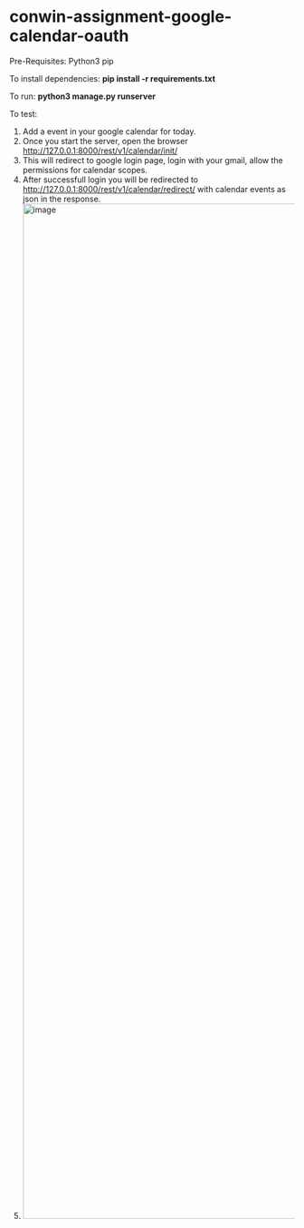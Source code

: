 # conwin-assignment-google-calendar-oauth

Pre-Requisites:
Python3
pip

To install dependencies: 
**pip install -r requirements.txt**

To run:
**python3 manage.py runserver**

To test:
1. Add a event in your google calendar for today. 
2. Once you start the server, open the browser http://127.0.0.1:8000/rest/v1/calendar/init/ 
3. This will redirect to google login page, login with your gmail, allow the permissions for calendar scopes.
4. After successfull login you will be redirected to http://127.0.0.1:8000/rest/v1/calendar/redirect/ with calendar events as json in the response.
5. <img width="1791" alt="image" src="https://github.com/Sanskruti143/conwin-assignment-google-calendar-oauth/assets/109782141/b1215b3d-d04d-4dd9-91b0-f629532ad736">


